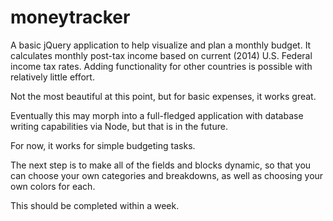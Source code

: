 moneytracker
============

A basic jQuery application to help visualize and plan a monthly budget. It calculates monthly post-tax income based on current (2014) U.S. Federal income tax rates. Adding functionality for other countries is possible with relatively little effort.

Not the most beautiful at this point, but for basic expenses, it works great.

Eventually this may morph into a full-fledged application with database writing capabilities via Node, but that is in the future.

For now, it works for simple budgeting tasks.

The next step is to make all of the fields and blocks dynamic, so that you can choose your own categories and breakdowns, as well as choosing your own colors for each.

This should be completed within a week.
